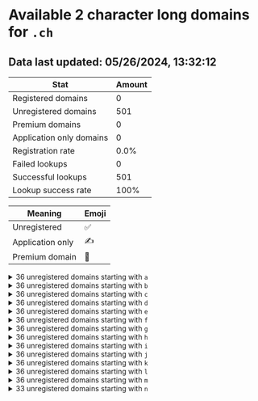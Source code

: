 # Available 2 character long domains for `.ch`

## Data last updated: 05/26/2024, 13:32:12

|Stat|Amount|
|--|--|
|Registered domains|0|
|Unregistered domains|501|
|Premium domains|0|
|Application only domains|0|
|Registration rate|0.0%|
|Failed lookups|0|
|Successful lookups|501|
|Lookup success rate|100%|


|Meaning|Emoji|
|--|--|
|Unregistered|:white_check_mark:|
|Application only|:writing_hand:|
|Premium domain|:gem:|

<details>
<summary>36 unregistered domains starting with <bold><code>a</code></bold></summary>

|Type|Domain|
|--|--|
|:white_check_mark:|`a0.ch`|
|:white_check_mark:|`a1.ch`|
|:white_check_mark:|`a2.ch`|
|:white_check_mark:|`a3.ch`|
|:white_check_mark:|`a4.ch`|
|:white_check_mark:|`a5.ch`|
|:white_check_mark:|`a6.ch`|
|:white_check_mark:|`a7.ch`|
|:white_check_mark:|`a8.ch`|
|:white_check_mark:|`a9.ch`|
|:white_check_mark:|`aa.ch`|
|:white_check_mark:|`ab.ch`|
|:white_check_mark:|`ac.ch`|
|:white_check_mark:|`ad.ch`|
|:white_check_mark:|`ae.ch`|
|:white_check_mark:|`af.ch`|
|:white_check_mark:|`ag.ch`|
|:white_check_mark:|`ah.ch`|
|:white_check_mark:|`ai.ch`|
|:white_check_mark:|`aj.ch`|
|:white_check_mark:|`ak.ch`|
|:white_check_mark:|`al.ch`|
|:white_check_mark:|`am.ch`|
|:white_check_mark:|`an.ch`|
|:white_check_mark:|`ao.ch`|
|:white_check_mark:|`ap.ch`|
|:white_check_mark:|`aq.ch`|
|:white_check_mark:|`ar.ch`|
|:white_check_mark:|`as.ch`|
|:white_check_mark:|`at.ch`|
|:white_check_mark:|`au.ch`|
|:white_check_mark:|`av.ch`|
|:white_check_mark:|`aw.ch`|
|:white_check_mark:|`ax.ch`|
|:white_check_mark:|`ay.ch`|
|:white_check_mark:|`az.ch`|
</details>
<details>
<summary>36 unregistered domains starting with <bold><code>b</code></bold></summary>

|Type|Domain|
|--|--|
|:white_check_mark:|`b0.ch`|
|:white_check_mark:|`b1.ch`|
|:white_check_mark:|`b2.ch`|
|:white_check_mark:|`b3.ch`|
|:white_check_mark:|`b4.ch`|
|:white_check_mark:|`b5.ch`|
|:white_check_mark:|`b6.ch`|
|:white_check_mark:|`b7.ch`|
|:white_check_mark:|`b8.ch`|
|:white_check_mark:|`b9.ch`|
|:white_check_mark:|`ba.ch`|
|:white_check_mark:|`bb.ch`|
|:white_check_mark:|`bc.ch`|
|:white_check_mark:|`bd.ch`|
|:white_check_mark:|`be.ch`|
|:white_check_mark:|`bf.ch`|
|:white_check_mark:|`bg.ch`|
|:white_check_mark:|`bh.ch`|
|:white_check_mark:|`bi.ch`|
|:white_check_mark:|`bj.ch`|
|:white_check_mark:|`bk.ch`|
|:white_check_mark:|`bl.ch`|
|:white_check_mark:|`bm.ch`|
|:white_check_mark:|`bn.ch`|
|:white_check_mark:|`bo.ch`|
|:white_check_mark:|`bp.ch`|
|:white_check_mark:|`bq.ch`|
|:white_check_mark:|`br.ch`|
|:white_check_mark:|`bs.ch`|
|:white_check_mark:|`bt.ch`|
|:white_check_mark:|`bu.ch`|
|:white_check_mark:|`bv.ch`|
|:white_check_mark:|`bw.ch`|
|:white_check_mark:|`bx.ch`|
|:white_check_mark:|`by.ch`|
|:white_check_mark:|`bz.ch`|
</details>
<details>
<summary>36 unregistered domains starting with <bold><code>c</code></bold></summary>

|Type|Domain|
|--|--|
|:white_check_mark:|`c0.ch`|
|:white_check_mark:|`c1.ch`|
|:white_check_mark:|`c2.ch`|
|:white_check_mark:|`c3.ch`|
|:white_check_mark:|`c4.ch`|
|:white_check_mark:|`c5.ch`|
|:white_check_mark:|`c6.ch`|
|:white_check_mark:|`c7.ch`|
|:white_check_mark:|`c8.ch`|
|:white_check_mark:|`c9.ch`|
|:white_check_mark:|`ca.ch`|
|:white_check_mark:|`cb.ch`|
|:white_check_mark:|`cc.ch`|
|:white_check_mark:|`cd.ch`|
|:white_check_mark:|`ce.ch`|
|:white_check_mark:|`cf.ch`|
|:white_check_mark:|`cg.ch`|
|:white_check_mark:|`ch.ch`|
|:white_check_mark:|`ci.ch`|
|:white_check_mark:|`cj.ch`|
|:white_check_mark:|`ck.ch`|
|:white_check_mark:|`cl.ch`|
|:white_check_mark:|`cm.ch`|
|:white_check_mark:|`cn.ch`|
|:white_check_mark:|`co.ch`|
|:white_check_mark:|`cp.ch`|
|:white_check_mark:|`cq.ch`|
|:white_check_mark:|`cr.ch`|
|:white_check_mark:|`cs.ch`|
|:white_check_mark:|`ct.ch`|
|:white_check_mark:|`cu.ch`|
|:white_check_mark:|`cv.ch`|
|:white_check_mark:|`cw.ch`|
|:white_check_mark:|`cx.ch`|
|:white_check_mark:|`cy.ch`|
|:white_check_mark:|`cz.ch`|
</details>
<details>
<summary>36 unregistered domains starting with <bold><code>d</code></bold></summary>

|Type|Domain|
|--|--|
|:white_check_mark:|`d0.ch`|
|:white_check_mark:|`d1.ch`|
|:white_check_mark:|`d2.ch`|
|:white_check_mark:|`d3.ch`|
|:white_check_mark:|`d4.ch`|
|:white_check_mark:|`d5.ch`|
|:white_check_mark:|`d6.ch`|
|:white_check_mark:|`d7.ch`|
|:white_check_mark:|`d8.ch`|
|:white_check_mark:|`d9.ch`|
|:white_check_mark:|`da.ch`|
|:white_check_mark:|`db.ch`|
|:white_check_mark:|`dc.ch`|
|:white_check_mark:|`dd.ch`|
|:white_check_mark:|`de.ch`|
|:white_check_mark:|`df.ch`|
|:white_check_mark:|`dg.ch`|
|:white_check_mark:|`dh.ch`|
|:white_check_mark:|`di.ch`|
|:white_check_mark:|`dj.ch`|
|:white_check_mark:|`dk.ch`|
|:white_check_mark:|`dl.ch`|
|:white_check_mark:|`dm.ch`|
|:white_check_mark:|`dn.ch`|
|:white_check_mark:|`do.ch`|
|:white_check_mark:|`dp.ch`|
|:white_check_mark:|`dq.ch`|
|:white_check_mark:|`dr.ch`|
|:white_check_mark:|`ds.ch`|
|:white_check_mark:|`dt.ch`|
|:white_check_mark:|`du.ch`|
|:white_check_mark:|`dv.ch`|
|:white_check_mark:|`dw.ch`|
|:white_check_mark:|`dx.ch`|
|:white_check_mark:|`dy.ch`|
|:white_check_mark:|`dz.ch`|
</details>
<details>
<summary>36 unregistered domains starting with <bold><code>e</code></bold></summary>

|Type|Domain|
|--|--|
|:white_check_mark:|`e0.ch`|
|:white_check_mark:|`e1.ch`|
|:white_check_mark:|`e2.ch`|
|:white_check_mark:|`e3.ch`|
|:white_check_mark:|`e4.ch`|
|:white_check_mark:|`e5.ch`|
|:white_check_mark:|`e6.ch`|
|:white_check_mark:|`e7.ch`|
|:white_check_mark:|`e8.ch`|
|:white_check_mark:|`e9.ch`|
|:white_check_mark:|`ea.ch`|
|:white_check_mark:|`eb.ch`|
|:white_check_mark:|`ec.ch`|
|:white_check_mark:|`ed.ch`|
|:white_check_mark:|`ee.ch`|
|:white_check_mark:|`ef.ch`|
|:white_check_mark:|`eg.ch`|
|:white_check_mark:|`eh.ch`|
|:white_check_mark:|`ei.ch`|
|:white_check_mark:|`ej.ch`|
|:white_check_mark:|`ek.ch`|
|:white_check_mark:|`el.ch`|
|:white_check_mark:|`em.ch`|
|:white_check_mark:|`en.ch`|
|:white_check_mark:|`eo.ch`|
|:white_check_mark:|`ep.ch`|
|:white_check_mark:|`eq.ch`|
|:white_check_mark:|`er.ch`|
|:white_check_mark:|`es.ch`|
|:white_check_mark:|`et.ch`|
|:white_check_mark:|`eu.ch`|
|:white_check_mark:|`ev.ch`|
|:white_check_mark:|`ew.ch`|
|:white_check_mark:|`ex.ch`|
|:white_check_mark:|`ey.ch`|
|:white_check_mark:|`ez.ch`|
</details>
<details>
<summary>36 unregistered domains starting with <bold><code>f</code></bold></summary>

|Type|Domain|
|--|--|
|:white_check_mark:|`f0.ch`|
|:white_check_mark:|`f1.ch`|
|:white_check_mark:|`f2.ch`|
|:white_check_mark:|`f3.ch`|
|:white_check_mark:|`f4.ch`|
|:white_check_mark:|`f5.ch`|
|:white_check_mark:|`f6.ch`|
|:white_check_mark:|`f7.ch`|
|:white_check_mark:|`f8.ch`|
|:white_check_mark:|`f9.ch`|
|:white_check_mark:|`fa.ch`|
|:white_check_mark:|`fb.ch`|
|:white_check_mark:|`fc.ch`|
|:white_check_mark:|`fd.ch`|
|:white_check_mark:|`fe.ch`|
|:white_check_mark:|`ff.ch`|
|:white_check_mark:|`fg.ch`|
|:white_check_mark:|`fh.ch`|
|:white_check_mark:|`fi.ch`|
|:white_check_mark:|`fj.ch`|
|:white_check_mark:|`fk.ch`|
|:white_check_mark:|`fl.ch`|
|:white_check_mark:|`fm.ch`|
|:white_check_mark:|`fn.ch`|
|:white_check_mark:|`fo.ch`|
|:white_check_mark:|`fp.ch`|
|:white_check_mark:|`fq.ch`|
|:white_check_mark:|`fr.ch`|
|:white_check_mark:|`fs.ch`|
|:white_check_mark:|`ft.ch`|
|:white_check_mark:|`fu.ch`|
|:white_check_mark:|`fv.ch`|
|:white_check_mark:|`fw.ch`|
|:white_check_mark:|`fx.ch`|
|:white_check_mark:|`fy.ch`|
|:white_check_mark:|`fz.ch`|
</details>
<details>
<summary>36 unregistered domains starting with <bold><code>g</code></bold></summary>

|Type|Domain|
|--|--|
|:white_check_mark:|`g0.ch`|
|:white_check_mark:|`g1.ch`|
|:white_check_mark:|`g2.ch`|
|:white_check_mark:|`g3.ch`|
|:white_check_mark:|`g4.ch`|
|:white_check_mark:|`g5.ch`|
|:white_check_mark:|`g6.ch`|
|:white_check_mark:|`g7.ch`|
|:white_check_mark:|`g8.ch`|
|:white_check_mark:|`g9.ch`|
|:white_check_mark:|`ga.ch`|
|:white_check_mark:|`gb.ch`|
|:white_check_mark:|`gc.ch`|
|:white_check_mark:|`gd.ch`|
|:white_check_mark:|`ge.ch`|
|:white_check_mark:|`gf.ch`|
|:white_check_mark:|`gg.ch`|
|:white_check_mark:|`gh.ch`|
|:white_check_mark:|`gi.ch`|
|:white_check_mark:|`gj.ch`|
|:white_check_mark:|`gk.ch`|
|:white_check_mark:|`gl.ch`|
|:white_check_mark:|`gm.ch`|
|:white_check_mark:|`gn.ch`|
|:white_check_mark:|`go.ch`|
|:white_check_mark:|`gp.ch`|
|:white_check_mark:|`gq.ch`|
|:white_check_mark:|`gr.ch`|
|:white_check_mark:|`gs.ch`|
|:white_check_mark:|`gt.ch`|
|:white_check_mark:|`gu.ch`|
|:white_check_mark:|`gv.ch`|
|:white_check_mark:|`gw.ch`|
|:white_check_mark:|`gx.ch`|
|:white_check_mark:|`gy.ch`|
|:white_check_mark:|`gz.ch`|
</details>
<details>
<summary>36 unregistered domains starting with <bold><code>h</code></bold></summary>

|Type|Domain|
|--|--|
|:white_check_mark:|`h0.ch`|
|:white_check_mark:|`h1.ch`|
|:white_check_mark:|`h2.ch`|
|:white_check_mark:|`h3.ch`|
|:white_check_mark:|`h4.ch`|
|:white_check_mark:|`h5.ch`|
|:white_check_mark:|`h6.ch`|
|:white_check_mark:|`h7.ch`|
|:white_check_mark:|`h8.ch`|
|:white_check_mark:|`h9.ch`|
|:white_check_mark:|`ha.ch`|
|:white_check_mark:|`hb.ch`|
|:white_check_mark:|`hc.ch`|
|:white_check_mark:|`hd.ch`|
|:white_check_mark:|`he.ch`|
|:white_check_mark:|`hf.ch`|
|:white_check_mark:|`hg.ch`|
|:white_check_mark:|`hh.ch`|
|:white_check_mark:|`hi.ch`|
|:white_check_mark:|`hj.ch`|
|:white_check_mark:|`hk.ch`|
|:white_check_mark:|`hl.ch`|
|:white_check_mark:|`hm.ch`|
|:white_check_mark:|`hn.ch`|
|:white_check_mark:|`ho.ch`|
|:white_check_mark:|`hp.ch`|
|:white_check_mark:|`hq.ch`|
|:white_check_mark:|`hr.ch`|
|:white_check_mark:|`hs.ch`|
|:white_check_mark:|`ht.ch`|
|:white_check_mark:|`hu.ch`|
|:white_check_mark:|`hv.ch`|
|:white_check_mark:|`hw.ch`|
|:white_check_mark:|`hx.ch`|
|:white_check_mark:|`hy.ch`|
|:white_check_mark:|`hz.ch`|
</details>
<details>
<summary>36 unregistered domains starting with <bold><code>i</code></bold></summary>

|Type|Domain|
|--|--|
|:white_check_mark:|`i0.ch`|
|:white_check_mark:|`i1.ch`|
|:white_check_mark:|`i2.ch`|
|:white_check_mark:|`i3.ch`|
|:white_check_mark:|`i4.ch`|
|:white_check_mark:|`i5.ch`|
|:white_check_mark:|`i6.ch`|
|:white_check_mark:|`i7.ch`|
|:white_check_mark:|`i8.ch`|
|:white_check_mark:|`i9.ch`|
|:white_check_mark:|`ia.ch`|
|:white_check_mark:|`ib.ch`|
|:white_check_mark:|`ic.ch`|
|:white_check_mark:|`id.ch`|
|:white_check_mark:|`ie.ch`|
|:white_check_mark:|`if.ch`|
|:white_check_mark:|`ig.ch`|
|:white_check_mark:|`ih.ch`|
|:white_check_mark:|`ii.ch`|
|:white_check_mark:|`ij.ch`|
|:white_check_mark:|`ik.ch`|
|:white_check_mark:|`il.ch`|
|:white_check_mark:|`im.ch`|
|:white_check_mark:|`in.ch`|
|:white_check_mark:|`io.ch`|
|:white_check_mark:|`ip.ch`|
|:white_check_mark:|`iq.ch`|
|:white_check_mark:|`ir.ch`|
|:white_check_mark:|`is.ch`|
|:white_check_mark:|`it.ch`|
|:white_check_mark:|`iu.ch`|
|:white_check_mark:|`iv.ch`|
|:white_check_mark:|`iw.ch`|
|:white_check_mark:|`ix.ch`|
|:white_check_mark:|`iy.ch`|
|:white_check_mark:|`iz.ch`|
</details>
<details>
<summary>36 unregistered domains starting with <bold><code>j</code></bold></summary>

|Type|Domain|
|--|--|
|:white_check_mark:|`j0.ch`|
|:white_check_mark:|`j1.ch`|
|:white_check_mark:|`j2.ch`|
|:white_check_mark:|`j3.ch`|
|:white_check_mark:|`j4.ch`|
|:white_check_mark:|`j5.ch`|
|:white_check_mark:|`j6.ch`|
|:white_check_mark:|`j7.ch`|
|:white_check_mark:|`j8.ch`|
|:white_check_mark:|`j9.ch`|
|:white_check_mark:|`ja.ch`|
|:white_check_mark:|`jb.ch`|
|:white_check_mark:|`jc.ch`|
|:white_check_mark:|`jd.ch`|
|:white_check_mark:|`je.ch`|
|:white_check_mark:|`jf.ch`|
|:white_check_mark:|`jg.ch`|
|:white_check_mark:|`jh.ch`|
|:white_check_mark:|`ji.ch`|
|:white_check_mark:|`jj.ch`|
|:white_check_mark:|`jk.ch`|
|:white_check_mark:|`jl.ch`|
|:white_check_mark:|`jm.ch`|
|:white_check_mark:|`jn.ch`|
|:white_check_mark:|`jo.ch`|
|:white_check_mark:|`jp.ch`|
|:white_check_mark:|`jq.ch`|
|:white_check_mark:|`jr.ch`|
|:white_check_mark:|`js.ch`|
|:white_check_mark:|`jt.ch`|
|:white_check_mark:|`ju.ch`|
|:white_check_mark:|`jv.ch`|
|:white_check_mark:|`jw.ch`|
|:white_check_mark:|`jx.ch`|
|:white_check_mark:|`jy.ch`|
|:white_check_mark:|`jz.ch`|
</details>
<details>
<summary>36 unregistered domains starting with <bold><code>k</code></bold></summary>

|Type|Domain|
|--|--|
|:white_check_mark:|`k0.ch`|
|:white_check_mark:|`k1.ch`|
|:white_check_mark:|`k2.ch`|
|:white_check_mark:|`k3.ch`|
|:white_check_mark:|`k4.ch`|
|:white_check_mark:|`k5.ch`|
|:white_check_mark:|`k6.ch`|
|:white_check_mark:|`k7.ch`|
|:white_check_mark:|`k8.ch`|
|:white_check_mark:|`k9.ch`|
|:white_check_mark:|`ka.ch`|
|:white_check_mark:|`kb.ch`|
|:white_check_mark:|`kc.ch`|
|:white_check_mark:|`kd.ch`|
|:white_check_mark:|`ke.ch`|
|:white_check_mark:|`kf.ch`|
|:white_check_mark:|`kg.ch`|
|:white_check_mark:|`kh.ch`|
|:white_check_mark:|`ki.ch`|
|:white_check_mark:|`kj.ch`|
|:white_check_mark:|`kk.ch`|
|:white_check_mark:|`kl.ch`|
|:white_check_mark:|`km.ch`|
|:white_check_mark:|`kn.ch`|
|:white_check_mark:|`ko.ch`|
|:white_check_mark:|`kp.ch`|
|:white_check_mark:|`kq.ch`|
|:white_check_mark:|`kr.ch`|
|:white_check_mark:|`ks.ch`|
|:white_check_mark:|`kt.ch`|
|:white_check_mark:|`ku.ch`|
|:white_check_mark:|`kv.ch`|
|:white_check_mark:|`kw.ch`|
|:white_check_mark:|`kx.ch`|
|:white_check_mark:|`ky.ch`|
|:white_check_mark:|`kz.ch`|
</details>
<details>
<summary>36 unregistered domains starting with <bold><code>l</code></bold></summary>

|Type|Domain|
|--|--|
|:white_check_mark:|`l0.ch`|
|:white_check_mark:|`l1.ch`|
|:white_check_mark:|`l2.ch`|
|:white_check_mark:|`l3.ch`|
|:white_check_mark:|`l4.ch`|
|:white_check_mark:|`l5.ch`|
|:white_check_mark:|`l6.ch`|
|:white_check_mark:|`l7.ch`|
|:white_check_mark:|`l8.ch`|
|:white_check_mark:|`l9.ch`|
|:white_check_mark:|`la.ch`|
|:white_check_mark:|`lb.ch`|
|:white_check_mark:|`lc.ch`|
|:white_check_mark:|`ld.ch`|
|:white_check_mark:|`le.ch`|
|:white_check_mark:|`lf.ch`|
|:white_check_mark:|`lg.ch`|
|:white_check_mark:|`lh.ch`|
|:white_check_mark:|`li.ch`|
|:white_check_mark:|`lj.ch`|
|:white_check_mark:|`lk.ch`|
|:white_check_mark:|`ll.ch`|
|:white_check_mark:|`lm.ch`|
|:white_check_mark:|`ln.ch`|
|:white_check_mark:|`lo.ch`|
|:white_check_mark:|`lp.ch`|
|:white_check_mark:|`lq.ch`|
|:white_check_mark:|`lr.ch`|
|:white_check_mark:|`ls.ch`|
|:white_check_mark:|`lt.ch`|
|:white_check_mark:|`lu.ch`|
|:white_check_mark:|`lv.ch`|
|:white_check_mark:|`lw.ch`|
|:white_check_mark:|`lx.ch`|
|:white_check_mark:|`ly.ch`|
|:white_check_mark:|`lz.ch`|
</details>
<details>
<summary>36 unregistered domains starting with <bold><code>m</code></bold></summary>

|Type|Domain|
|--|--|
|:white_check_mark:|`m0.ch`|
|:white_check_mark:|`m1.ch`|
|:white_check_mark:|`m2.ch`|
|:white_check_mark:|`m3.ch`|
|:white_check_mark:|`m4.ch`|
|:white_check_mark:|`m5.ch`|
|:white_check_mark:|`m6.ch`|
|:white_check_mark:|`m7.ch`|
|:white_check_mark:|`m8.ch`|
|:white_check_mark:|`m9.ch`|
|:white_check_mark:|`ma.ch`|
|:white_check_mark:|`mb.ch`|
|:white_check_mark:|`mc.ch`|
|:white_check_mark:|`md.ch`|
|:white_check_mark:|`me.ch`|
|:white_check_mark:|`mf.ch`|
|:white_check_mark:|`mg.ch`|
|:white_check_mark:|`mh.ch`|
|:white_check_mark:|`mi.ch`|
|:white_check_mark:|`mj.ch`|
|:white_check_mark:|`mk.ch`|
|:white_check_mark:|`ml.ch`|
|:white_check_mark:|`mm.ch`|
|:white_check_mark:|`mn.ch`|
|:white_check_mark:|`mo.ch`|
|:white_check_mark:|`mp.ch`|
|:white_check_mark:|`mq.ch`|
|:white_check_mark:|`mr.ch`|
|:white_check_mark:|`ms.ch`|
|:white_check_mark:|`mt.ch`|
|:white_check_mark:|`mu.ch`|
|:white_check_mark:|`mv.ch`|
|:white_check_mark:|`mw.ch`|
|:white_check_mark:|`mx.ch`|
|:white_check_mark:|`my.ch`|
|:white_check_mark:|`mz.ch`|
</details>
<details>
<summary>33 unregistered domains starting with <bold><code>n</code></bold></summary>

|Type|Domain|
|--|--|
|:white_check_mark:|`n0.ch`|
|:white_check_mark:|`n1.ch`|
|:white_check_mark:|`n2.ch`|
|:white_check_mark:|`n3.ch`|
|:white_check_mark:|`n4.ch`|
|:white_check_mark:|`n5.ch`|
|:white_check_mark:|`n6.ch`|
|:white_check_mark:|`na.ch`|
|:white_check_mark:|`nb.ch`|
|:white_check_mark:|`nc.ch`|
|:white_check_mark:|`nd.ch`|
|:white_check_mark:|`ne.ch`|
|:white_check_mark:|`nf.ch`|
|:white_check_mark:|`ng.ch`|
|:white_check_mark:|`nh.ch`|
|:white_check_mark:|`ni.ch`|
|:white_check_mark:|`nj.ch`|
|:white_check_mark:|`nk.ch`|
|:white_check_mark:|`nl.ch`|
|:white_check_mark:|`nm.ch`|
|:white_check_mark:|`nn.ch`|
|:white_check_mark:|`no.ch`|
|:white_check_mark:|`np.ch`|
|:white_check_mark:|`nq.ch`|
|:white_check_mark:|`nr.ch`|
|:white_check_mark:|`ns.ch`|
|:white_check_mark:|`nt.ch`|
|:white_check_mark:|`nu.ch`|
|:white_check_mark:|`nv.ch`|
|:white_check_mark:|`nw.ch`|
|:white_check_mark:|`nx.ch`|
|:white_check_mark:|`ny.ch`|
|:white_check_mark:|`nz.ch`|
</details>